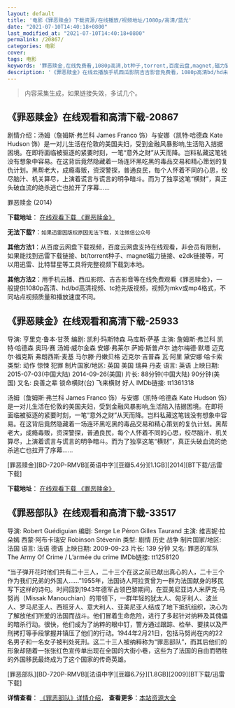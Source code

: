 ```yaml
---
layout: default
title: '电影《罪恶赎金》下载资源/在线播放/视频地址/1080p/高清/蓝光'
date: "2021-07-10T14:40:18+0800"
last_modified_at: "2021-07-10T14:40:18+0800"
permalink: /20867/
categories: 电影
cover:
tags: 电影
keywords: '罪恶赎金,在线免费看,1080p高清,bt种子,torrent,百度云盘,magnet,磁力链,迅雷下载资源'
description: '《罪恶赎金》在线云播放手机西瓜影院吉吉影音免费看，1080p高清bd/hd未删减完整版和tc抢先枪版，mkv/mp4格式，附带bt/torrent种子、magnet/磁力链、百度云盘、网盘资源迅雷下载链接'
---
```


>内容采集生成，如果链接失效，多试几个。


## 《罪恶赎金》在线观看和高清下载-20867

剧情介绍：汤姆（詹姆斯·弗兰科 James Franco 饰）与安娜（凯特·哈德森 Kate Hudson 饰）是一对儿生活在伦敦的美国夫妇，受到金融风暴影响,生活陷入拮据困境。在即将面临被驱逐的紧要时刻，一笔“意外之财”从天而降。岂料私藏这笔钱没有想象中容易。在这背后竟然隐藏着一场连环黑吃黑的毒品交易和精心策划的复仇计划。黑帮老大，成瘾毒贩，资深警探，普通良民，每个人怀着不同的心思，绞尽脑汁、机关算尽，上演着谎言与谎言的明争暗斗。而为了独享这笔“横财”，真正头破血流的绝杀逃亡也拉开了序幕……


罪恶赎金 (2014)

**下载地址**： [在线观看下载 《罪恶赎金》](https://www.btbtdy.me/btdy/dy1584.html) 


**无法下载?**：`如果迅雷因版权原因无法下载，关注微信公众号 `

**其他方法1**：从百度云网盘下载视频，百度云网盘支持在线观看，非会员有限制，如果能找到迅雷下载链接、bt/torrent种子、magnet磁力链接、e2dk链接等，可以用迅雷、比特彗星等工具将完整视频下载到本地。

**其他方法2**：用手机云播、西瓜影院、吉吉影音等在线免费观看《罪恶赎金》，一般提供1080p高清、hd/bd高清视频、tc抢先版视频，视频为mkv或mp4格式，不同站点视频质量和播放速度不同。


## 《罪恶赎金》在线观看和高清下载-25933

导演: 亨里克·鲁本·甘茨 编剧: 凯利·玛斯特森 马库斯·萨基 主演: 詹姆斯·弗兰科 凯特·哈德森 奥玛·赛 汤姆·威尔金森 安娜·弗莱尔 萨姆·斯普卢尔 迪尔梅德·默塔 迈克尔·福克斯 弗朗西斯·麦基 马尔滕·丹嫩贝格 迈克尔·吉普森 瓦·阿里 黛安娜·哈卡索 类型: 动作 惊悚 犯罪 制片国家/地区: 英国 美国 瑞典 丹麦 语言: 英语 上映日期: 2015-07-03(中国大陆) 2014-09-26(美国) 片长: 88分钟(中国大陆) 90分钟(美国) 又名: 良善之辈 锁命横财(台) 飞来横财 好人 IMDb链接: tt1361318

汤姆（詹姆斯·弗兰科 James Franco 饰）与安娜（凯特·哈德森 Kate Hudson 饰）是一对儿生活在伦敦的美国夫妇，受到金融风暴影响,生活陷入拮据困境。在即将面临被驱逐的紧要时刻，一笔“意外之财”从天而降。岂料私藏这笔钱没有想象中容易。在这背后竟然隐藏着一场连环黑吃黑的毒品交易和精心策划的复仇计划。黑帮老大，成瘾毒贩，资深警探，普通良民，每个人怀着不同的心思，绞尽脑汁、机关算尽，上演着谎言与谎言的明争暗斗。而为了独享这笔“横财”，真正头破血流的绝杀逃亡也拉开了序幕……


[罪恶赎金][BD-720P-RMVB][英语中字][豆瓣5.4分][1.1GB][2014][BT下载/迅雷下载]

**下载地址**： [在线观看下载 《罪恶赎金》](https://www.btdx8.com/torrent/good_people_2014-2.html) 


## 《罪恶部队》在线观看和高清下载-33517

导演: Robert Guédiguian 编剧: Serge Le Péron Gilles Taurand 主演: 维吉妮·拉朵嫣 西蒙·阿布卡瑞安 Robinson Stévenin 类型: 剧情 历史 战争 制片国家/地区: 法国 语言: 法语 德语 上映日期: 2009-09-23 片长: 139 分钟 又名: 罪恶的军队 The Army Of Crime / L’armée du crime IMDb链接: tt1258120

“当子弹开花时他们共有二十三人，二十三个在这之前已献出真心的人，二十三个作为我们兄弟的外国人……”1955年，法国诗人阿拉贡曾为一群为法国献身的移民写下这样的诗句。时间回到1943年德军占领巴黎期间，在亚美尼亚诗人米萨克·马努尚（Missak Manouchian）的带领下，一群年轻的犹太人、匈牙利人、波兰人、罗马尼亚人、西班牙人、意大利人、亚美尼亚人结成了地下抵抗组织，决心为了解放他们所爱的法国而战斗。他们冒着生命危险，进行了多起针对纳粹及其傀儡的暗杀行动。很快，他们成为了纳粹的眼中钉，警方通过跟踪、检举、要挟以及严刑拷打等手段掌握并镇压了他们的行动。1944年2月21日，包括马努尚在内的22名男子和一名女子被判处死刑。这二十三人被纳粹称为“罪恶部队”，而其后他们的形象却随着一张张红色宣传单出现在全国的大街小巷，这些为了法国的自由而牺牲的外国移民最终成为了这个国家的传奇英雄。


[罪恶部队][BD-720P-RMVB][法语中字][豆瓣6.7分][1.8GB][2009][BT下载/迅雷下载]

**详情查看**： [《罪恶部队》详情介绍](/movie/33517/)， **查看更多**：[本站资源大全](/movie/t/all/)

